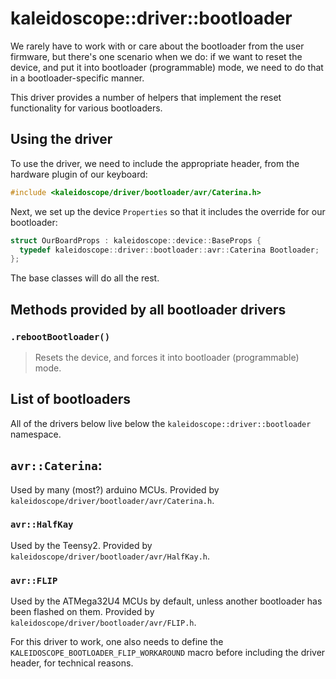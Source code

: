 # kaleidoscope::driver::bootloader

We rarely have to work with or care about the bootloader from the user firmware,
but there's one scenario when we do: if we want to reset the device, and put it
into bootloader (programmable) mode, we need to do that in a bootloader-specific
manner.

This driver provides a number of helpers that implement the reset functionality
for various bootloaders.

## Using the driver

To use the driver, we need to include the appropriate header, from the hardware plugin of
our keyboard:

```c++
#include <kaleidoscope/driver/bootloader/avr/Caterina.h>
```

Next, we set up the device `Properties` so that it includes the override for our
bootloader:

```c++
struct OurBoardProps : kaleidoscope::device::BaseProps {
  typedef kaleidoscope::driver::bootloader::avr::Caterina Bootloader;
};
```

The base classes will do all the rest.

## Methods provided by all bootloader drivers

### `.rebootBootloader()`

> Resets the device, and forces it into bootloader (programmable) mode.

## List of bootloaders

All of the drivers below live below the `kaleidoscope::driver::bootloader`
namespace.

## `avr::Caterina`:

Used by many (most?) arduino MCUs. Provided by
`kaleidoscope/driver/bootloader/avr/Caterina.h`.

### `avr::HalfKay`

Used by the Teensy2. Provided by `kaleidoscope/driver/bootloader/avr/HalfKay.h`.

### `avr::FLIP`

Used by the ATMega32U4 MCUs by default, unless another bootloader has been
flashed on them. Provided by `kaleidoscope/driver/bootloader/avr/FLIP.h`.

For this driver to work, one also needs to define the
`KALEIDOSCOPE_BOOTLOADER_FLIP_WORKAROUND` macro before including the driver
header, for technical reasons.
